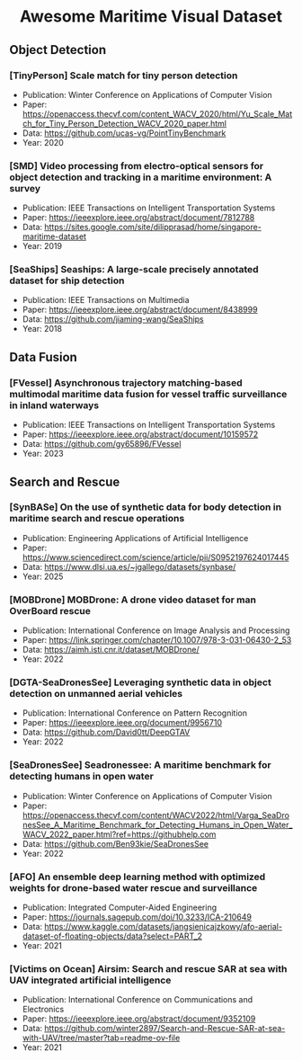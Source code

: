  # <p align=center> Awesome Maritime Visual Dataset</p>

## Object Detection



### [TinyPerson] Scale match for tiny person detection
- Publication: Winter Conference on Applications of Computer Vision
- Paper: https://openaccess.thecvf.com/content_WACV_2020/html/Yu_Scale_Match_for_Tiny_Person_Detection_WACV_2020_paper.html
- Data: https://github.com/ucas-vg/PointTinyBenchmark
- Year: 2020

### [SMD] Video processing from electro-optical sensors for object detection and tracking in a maritime environment: A survey
- Publication:  IEEE Transactions on Intelligent Transportation Systems
- Paper: https://ieeexplore.ieee.org/abstract/document/7812788
- Data: https://sites.google.com/site/dilipprasad/home/singapore-maritime-dataset
- Year: 2019

### [SeaShips] Seaships: A large-scale precisely annotated dataset for ship detection
- Publication: IEEE Transactions on Multimedia
- Paper: https://ieeexplore.ieee.org/abstract/document/8438999
- Data: https://github.com/jiaming-wang/SeaShips
- Year: 2018

## Data Fusion

### [FVessel] Asynchronous trajectory matching-based multimodal maritime data fusion for vessel traffic surveillance in inland waterways
- Publication: IEEE Transactions on Intelligent Transportation Systems
- Paper: https://ieeexplore.ieee.org/abstract/document/10159572
- Data: https://github.com/gy65896/FVessel
- Year: 2023

## Search and Rescue

### [SynBASe] On the use of synthetic data for body detection in maritime search and rescue operations
- Publication: Engineering Applications of Artificial Intelligence
- Paper: https://www.sciencedirect.com/science/article/pii/S0952197624017445
- Data: https://www.dlsi.ua.es/~jgallego/datasets/synbase/
- Year: 2025

### [MOBDrone] MOBDrone: A drone video dataset for man OverBoard rescue
- Publication: International Conference on Image Analysis and Processing
- Paper: https://link.springer.com/chapter/10.1007/978-3-031-06430-2_53
- Data: https://aimh.isti.cnr.it/dataset/MOBDrone/
- Year: 2022

### [DGTA-SeaDronesSee] Leveraging synthetic data in object detection on unmanned aerial vehicles
- Publication: International Conference on Pattern Recognition
- Paper: https://ieeexplore.ieee.org/document/9956710
- Data: https://github.com/David0tt/DeepGTAV
- Year: 2022

### [SeaDronesSee] Seadronessee: A maritime benchmark for detecting humans in open water
- Publication: Winter Conference on Applications of Computer Vision
- Paper: https://openaccess.thecvf.com/content/WACV2022/html/Varga_SeaDronesSee_A_Maritime_Benchmark_for_Detecting_Humans_in_Open_Water_WACV_2022_paper.html?ref=https://githubhelp.com
- Data: https://github.com/Ben93kie/SeaDronesSee
- Year: 2022

### [AFO] An ensemble deep learning method with optimized weights for drone-based water rescue and surveillance
- Publication: Integrated Computer-Aided Engineering
- Paper: https://journals.sagepub.com/doi/10.3233/ICA-210649
- Data: https://www.kaggle.com/datasets/jangsienicajzkowy/afo-aerial-dataset-of-floating-objects/data?select=PART_2
- Year: 2021

### [Victims on Ocean] Airsim: Search and rescue SAR at sea with UAV integrated artificial intelligence
- Publication: International Conference on Communications and Electronics
- Paper: https://ieeexplore.ieee.org/abstract/document/9352109
- Data: https://github.com/winter2897/Search-and-Rescue-SAR-at-sea-with-UAV/tree/master?tab=readme-ov-file
- Year: 2021
